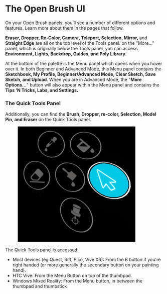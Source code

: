# The Open Brush UI

On your Open Brush panels, you’ll see a number of different options and features. Learn more about them in the pages that follow.

**Eraser, Dropper, Re-Color, Camera, Teleport, Selection, Mirror,** and **Straight Edge** are all on the top level of the Tools panel. on the "More..." panel, which is originally below the Tools panel, you can access **Environment, Lights, Backdrop, Guides, and Poly Library**.

At the bottom of the palette is the Menu panel which opens when you hover over it. In both Beginner and Advanced Mode, this Menu panel contains the **Sketchbook, My Profile, Beginner/Advanced Mode, Clear Sketch, Save Sketch, and Upload**. When you are in Advanced Mode, the "**More Options...**" button will also appear within the Menu panel and contains the **Tips 'N Tricks, Labs, and Settings.**

### **The Quick Tools Panel**

Additionally, you can find the **Brush, Dropper, re-color, Selection, Model Pin, and Eraser** on the Quick Tools panel.

<figure><img src="../../.gitbook/assets/image (1) (1).png" alt="" width="375"><figcaption></figcaption></figure>

The Quick Tools panel is accessed:

* Most devices (eg Quest, Rift, Pico, Vive XR): From the B button if you're right handed (or more generally the secondary button on your painting hand).
* HTC Vive: From the Menu Button on top of the thumbpad.
* Windows Mixed Reality: From the Menu button, in between the thumbpad and thumbstick
